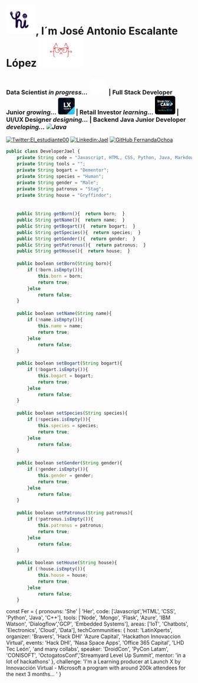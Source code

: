 <h1> <img src = "https://github.com/JaelDS/JaelDS/blob/main/img/Wave-Hello-GIF-unscreen.gif" alt="Data" style="width:80px; height:80px; border-radius: 10%"/>, I´m José Antonio Escalante López <img src = "https://github.com/JaelDS/JaelDS/blob/main/img/cool-cat-GIF-by-English-For-IT-unscreen.gif" alt="Me" style="width:120px; height:80px"/></h1>
<h3> Data Scientist <em> in progress... </em> <img src="https://github.com/JaelDS/JaelDS/blob/main/img/ibmoji-GIF-by-IBM-unscreen.gif" alt="IBM" style="width:50px; height:45px; border-radius: 100%"/> | Full Stack Developer Junior <em>growing...</em> <img src="https://github.com/JaelDS/JaelDS/blob/main/img/launchx.png" alt="LaunchX" style="width:45px; height:45px; border-radius: 10%"/> | Retail Investor <em>learning...</em> <img src="https://github.com/JaelDS/JaelDS/blob/main/img/investor.jpg" style="width:55px; height:50px; border-radius: 10%"/> | UI/UX Designer <em>designing...</em> | Backend Java Junior Developer <em>developing... <img src="https://img.shields.io/badge/Java-ED8B00?style=for-the-badge&logo=java&logoColor=white" alt="Java" style="border-radius:40px"/> </em> </h3>

[![Twitter:El_estudiante00](https://img.shields.io/twitter/follow/El_estudiante00?style=social)](https://twitter.com/El_estudiante00)  [![Linkedin:Jael](https://img.shields.io/badge/-Jael-blue?style=flat-square&logo=Linkedin&logoColor-white&link=https://www.linkedin.com/in/fernandaochoa8/)](https://www.linkedin.com/in/jaelds/)  [![GitHub FernandaOchoa](https://img.shields.io/github/followers/JaelDS?style=social)](https://github.com/JaelDS)

``` javascript
public class DeveloperJael {
    private String code = "Javascript, HTML, CSS, Python, Java, Markdown";
    private String tools = "";
    private String bogart = "Dementor";
    private String species = "Human";
    private String gender = "Male";
    private String patronus = "Stag";
    private String house = "Gryffindor";


    public String getBorn(){  return born;  }
    public String getName(){  return name;  }
    public String getBogart(){  return bogart;  }
    public String getSpecies(){  return species;  }
    public String getGender(){  return gender;  }
    public String getPatronus(){  return patronus;  }
    public String getHouse(){  return house;  }

    public boolean setBorn(String born){
        if (!born.isEmpty()){
            this.born = born;
            return true;
        }else
            return false;
    }

    public boolean setName(String name){
        if (!name.isEmpty()){
            this.name = name;
            return true;
        }else
            return false;
    }

    public boolean setBogart(String bogart){
        if (!bogart.isEmpty()){
            this.bogart = bogart;
            return true;
        }else
            return false;
    }

    public boolean setSpecies(String species){
        if (!species.isEmpty()){
            this.species = species;
            return true;
        }else
            return false;
    }

    public boolean setGender(String gender){
        if (!gender.isEmpty()){
            this.gender = gender;
            return true;
        }else
            return false;
    }

    public boolean setPatronus(String patronus){
        if (!patronus.isEmpty()){
            this.patronus = patronus;
            return true;
        }else
            return false;
    }

    public boolean setHouse(String house){
        if (!house.isEmpty()){
            this.house = house;
            return true;
        }else
            return false;
    }

```

 const Fer = {
  pronouns: 'She' | 'Her',
  code: ['Javascript','HTML', 'CSS', 'Python', 'Java', 'C++'], 
  tools: ['Node', 'Mongo', 'Flask', 'Azure', 'IBM Watson', 'Dialogflow','GCP', 'Embedded Systems'],
  areas: ['IoT', 'Chatbots', 'Electronics', 'Cloud', 'Data'],
  techCommunities: {
                        host: 'LatinXperts',
                        organizer: 'Bravers', 'Hack DHI' 'Azure Capital', 'Hackathon Innovaccion Virtual',
                        events: 'Hack DHI', 'Nasa Space Apps', 'Office 365 Capital', 'LHD Tec León', 'and many collabs',
                        speaker: 'DroidCon', 'PyCon Latam', 'CONISOFT', 'OctogatosConf','Streamyard Level Up Summit',
                        mentor: 'in a lot of hackathons'
                      },
 challenge: 'I'm a Learning producer at Launch X by Innovacción Virtual - Microsoft a program with around 200k attendees for the next 3 months... '
}
<!--
**JaelDS/JaelDS** is a ✨ _special_ ✨ repository because its `README.md` (this file) appears on your GitHub profile.

Here are some ideas to get you started:

- 🔭 I’m currently working on ...
- 🌱 I’m currently learning ...
- 👯 I’m looking to collaborate on ...
- 🤔 I’m looking for help with ...
- 💬 Ask me about ...
- 📫 How to reach me: ...
- 😄 Pronouns: ...
- ⚡ Fun fact: ...
-->
